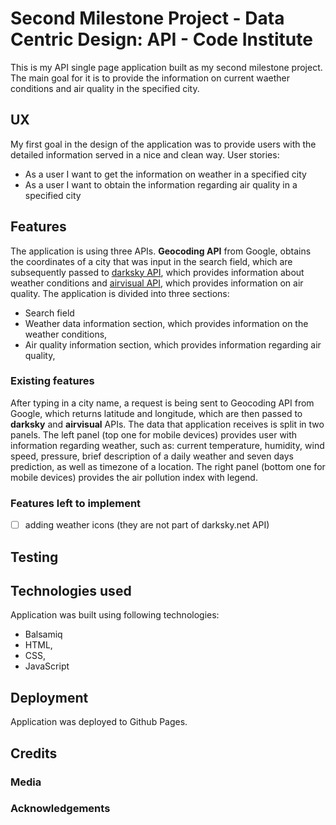 # Second Milestone Project - Data Centric Design: API - Code Institute
This is my API single page application built as my second milestone project. The main goal for it is to provide the information on current waether conditions and air quality in the specified city. 
## UX
My first goal in the design of the application was to provide users with the detailed information served in a nice and clean way. 
User stories:
* As a user I want to get the information on weather in a specified city
* As a user I want to obtain the information regarding air quality in a specified city
## Features
The application is using three APIs. **Geocoding API** from Google, obtains the coordinates of a city that was input in the search field, which are subsequently passed to [darksky API](https://darksky.net), which provides information about weather conditions and [airvisual API](https://www.airvisual.com/air-pollution-data-api), which provides information on air quality.
The application is divided into three sections:
* Search field
* Weather data information section, which provides information on the weather conditions,
* Air quality information section, which provides information regarding air quality,
### Existing features
After typing in a city name, a request is being sent to Geocoding API from Google, which returns latitude and longitude, which are then passed to **darksky** and **airvisual** APIs. The data that application receives is split in two panels. The left panel (top one for mobile devices) provides user with information regarding weather, such as: current temperature, humidity, wind speed, pressure, brief description of a daily weather and seven days prediction, as well as timezone of a location. The right panel (bottom one for mobile devices) provides the air pollution index with legend.
### Features left to implement
- [ ] adding weather icons (they are not part of darksky.net API)
## Testing
## Technologies used
Application was built using following technologies:
* Balsamiq
* HTML,
* CSS,
* JavaScript
## Deployment
Application was deployed to Github Pages.
## Credits
### Media
### Acknowledgements


